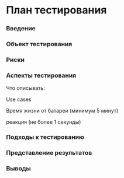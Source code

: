 # План тестирования

### Введение

### Объект тестирования

### Риски

### Аспекты тестирования

Что описывать:

Use cases

Время жизни от батареи (минимум 5 минут)

реакция (не более 1 секунды)

### Подходы к тестированию

### Представление результатов

### Выводы